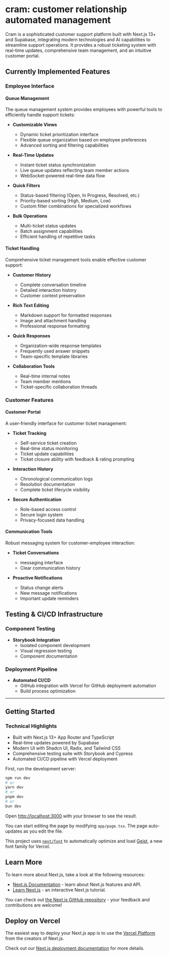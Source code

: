 # cram: customer relationship automated management

Cram is a sophisticated customer support platform built with Next.js 13+ and Supabase, integrating modern technologies and AI capabilities to streamline support operations. It provides a robust ticketing system with real-time updates, comprehensive team management, and an intuitive customer portal.

## Currently Implemented Features

### Employee Interface

#### Queue Management
The queue management system provides employees with powerful tools to efficiently handle support tickets:

- **Customizable Views**
  - Dynamic ticket prioritization interface
  - Flexible queue organization based on employee preferences
  - Advanced sorting and filtering capabilities

- **Real-Time Updates**
  - Instant ticket status synchronization
  - Live queue updates reflecting team member actions
  - WebSocket-powered real-time data flow

- **Quick Filters**
  - Status-based filtering (Open, In Progress, Resolved, etc.)
  - Priority-based sorting (High, Medium, Low)
  - Custom filter combinations for specialized workflows

- **Bulk Operations**
  - Multi-ticket status updates
  - Batch assignment capabilities
  - Efficient handling of repetitive tasks

#### Ticket Handling
Comprehensive ticket management tools enable effective customer support:

- **Customer History**
  - Complete conversation timeline
  - Detailed interaction history
  - Customer context preservation

- **Rich Text Editing**
  - Markdown support for formatted responses
  - Image and attachment handling
  - Professional response formatting

- **Quick Responses**
  - Organization-wide response templates
  - Frequently used answer snippets
  - Team-specific template libraries

- **Collaboration Tools**
  - Real-time internal notes
  - Team member mentions
  - Ticket-specific collaboration threads

### Customer Features

#### Customer Portal
A user-friendly interface for customer ticket management:

- **Ticket Tracking**
  - Self-service ticket creation
  - Real-time status monitoring
  - Ticket update capabilities
  - Ticket closure ability with feedback & rating prompting

- **Interaction History**
  - Chronological communication logs
  - Resolution documentation
  - Complete ticket lifecycle visibility

- **Secure Authentication**
  - Role-based access control
  - Secure login system
  - Privacy-focused data handling

#### Communication Tools
Robust messaging system for customer-employee interaction:

- **Ticket Conversations**
  - messaging interface
  - Clear communication history

- **Proactive Notifications**
  - Status change alerts
  - New message notifications
  - Important update reminders

## Testing & CI/CD Infrastructure

### Component Testing
- **Storybook Integration**
  - Isolated component development
  - Visual regression testing
  - Component documentation

### Deployment Pipeline
- **Automated CI/CD**
  - GitHub integration with Vercel for GitHub deployment automation
  - Build process optimization

---

## Getting Started

### Technical Highlights
- Built with Next.js 13+ App Router and TypeScript
- Real-time updates powered by Supabase
- Modern UI with Shadcn UI, Radix, and Tailwind CSS
- Comprehensive testing suite with Storybook and Cypress
- Automated CI/CD pipeline with Vercel deployment

First, run the development server:

```bash
npm run dev
# or
yarn dev
# or
pnpm dev
# or
bun dev
```

Open [http://localhost:3000](http://localhost:3000) with your browser to see the result.

You can start editing the page by modifying `app/page.tsx`. The page auto-updates as you edit the file.

This project uses [`next/font`](https://nextjs.org/docs/app/building-your-application/optimizing/fonts) to automatically optimize and load [Geist](https://vercel.com/font), a new font family for Vercel.

## Learn More

To learn more about Next.js, take a look at the following resources:

- [Next.js Documentation](https://nextjs.org/docs) - learn about Next.js features and API.
- [Learn Next.js](https://nextjs.org/learn) - an interactive Next.js tutorial.

You can check out [the Next.js GitHub repository](https://github.com/vercel/next.js) - your feedback and contributions are welcome!

## Deploy on Vercel

The easiest way to deploy your Next.js app is to use the [Vercel Platform](https://vercel.com/new?utm_medium=default-template&filter=next.js&utm_source=create-next-app&utm_campaign=create-next-app-readme) from the creators of Next.js.

Check out our [Next.js deployment documentation](https://nextjs.org/docs/app/building-your-application/deploying) for more details.
